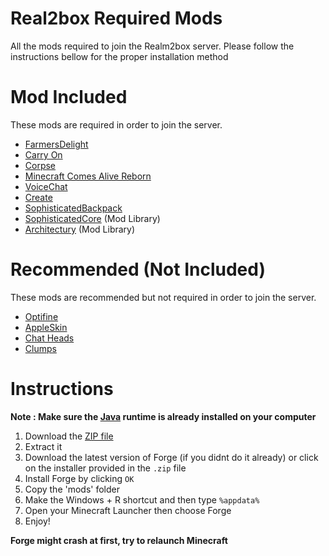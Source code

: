 # Real2box Required Mods 
All the mods required to join the Realm2box server. Please follow the instructions bellow for the proper installation method

# Mod Included  
These mods are required in order to join the server.  

* [FarmersDelight](https://www.curseforge.com/minecraft/mc-mods/farmers-delight) 
* [Carry On](https://legacy.curseforge.com/minecraft/mc-mods/carry-on)
* [Corpse](https://legacy.curseforge.com/minecraft/mc-mods/corpse)
* [Minecraft Comes Alive Reborn](https://www.curseforge.com/minecraft/mc-mods/minecraft-comes-alive-reborn)
* [VoiceChat](https://www.curseforge.com/minecraft/mc-mods/simple-voice-chat)
* [Create](https://www.curseforge.com/minecraft/mc-mods/create) 
* [SophisticatedBackpack](https://www.curseforge.com/minecraft/mc-mods/sophisticated-backpacks)
* [SophisticatedCore](https://www.curseforge.com/minecraft/mc-mods/sophisticated-core) (Mod Library)
* [Architectury](https://www.curseforge.com/minecraft/mc-mods/architectury-api/files) (Mod Library)

# Recommended (Not Included) 
These mods are recommended but not required in order to join the server. 

* [Optifine](https://www.optifine.net/home)
* [AppleSkin](https://www.curseforge.com/minecraft/mc-mods/appleskin)
* [Chat Heads](https://www.curseforge.com/minecraft/mc-mods/chat-heads)
* [Clumps](https://legacy.curseforge.com/minecraft/mc-mods/clumps) 

# Instructions  

**Note : Make sure the [Java](https://www.java.com/download/ie_manual.jsp) runtime is already installed on your computer**

1. Download the [ZIP file](https://github.com/bossmosk/R2B_Mods/archive/refs/heads/main.zip)
2. Extract it
3. Download the latest version of Forge (if you didnt do it already) or click on the installer provided in the ```.zip``` file
4. Install Forge by clicking ```OK```
5. Copy the 'mods' folder 
6. Make the Windows + R shortcut and then type ```%appdata%```
7. Open your Minecraft Launcher then choose Forge
8. Enjoy!

**Forge might crash at first, try to relaunch Minecraft**

